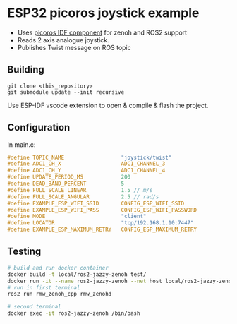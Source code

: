 # ESP32 picoros joystick example
- Uses [picoros IDF component](https://github.com/Pico-ROS/picoros-espidf-component) for zenoh and ROS2 support
- Reads 2 axis analogue joystick.
- Publishes Twist message on ROS topic

## Building
```
git clone <this_repository>
git submodule update --init recursive 
```

Use ESP-IDF vscode extension to open & compile & flash the project.

## Configuration

In main.c:

```c
#define TOPIC_NAME                  "joystick/twist"
#define ADC1_CH_X                   ADC1_CHANNEL_3
#define ADC1_CH_Y                   ADC1_CHANNEL_4
#define UPDATE_PERIOD_MS            200
#define DEAD_BAND_PERCENT           5
#define FULL_SCALE_LINEAR           1.5 // m/s
#define FULL_SCALE_ANGULAR          2.5 // rad/s
#define EXAMPLE_ESP_WIFI_SSID       CONFIG_ESP_WIFI_SSID
#define EXAMPLE_ESP_WIFI_PASS       CONFIG_ESP_WIFI_PASSWORD
#define MODE                        "client"
#define LOCATOR                     "tcp/192.168.1.10:7447"
#define EXAMPLE_ESP_MAXIMUM_RETRY   CONFIG_ESP_MAXIMUM_RETRY
```

## Testing
```sh
# build and run docker container
docker build -t local/ros2-jazzy-zenoh test/
docker run -it --name ros2-jazzy-zenoh --net host local/ros2-jazzy-zenoh
# run in first terminal
ros2 run rmw_zenoh_cpp rmw_zenohd

# second terminal
docker exec -it ros2-jazzy-zenoh /bin/bash
```
